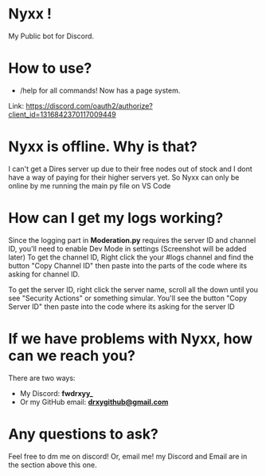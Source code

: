 # Nyxx !
My Public bot for Discord. 

# How to use?
- /help for all commands! Now has a page system.

Link: https://discord.com/oauth2/authorize?client_id=1316842370117009449

# Nyxx is offline. Why is that?
I can't get a Dires server up due to their free nodes out of stock and I dont have a way of paying for their higher servers yet. So Nyxx can only be online by me running the main py file on VS Code

# How can I get my logs working?
Since the logging part in **Moderation.py** requires the server ID and channel ID, you'll need to enable Dev Mode in settings (Screenshot will be added later) To get the channel ID, Right click the your #logs channel and find the button "Copy Channel ID" then paste into the parts of the code where its asking for channel ID. 

To get the server ID, right click the server name, scroll all the down until you see "Security Actions" or something simular. You'll see the button "Copy Server ID" then paste into the code where its asking for the server ID

# If we have problems with Nyxx, how can we reach you?
There are two ways:
- My Discord: **fwdrxyy_**
- Or my GitHub email: **drxygithub@gmail.com**

# Any questions to ask?
Feel free to dm me on discord! Or, email me! my Discord and Email are in the section above this one.
